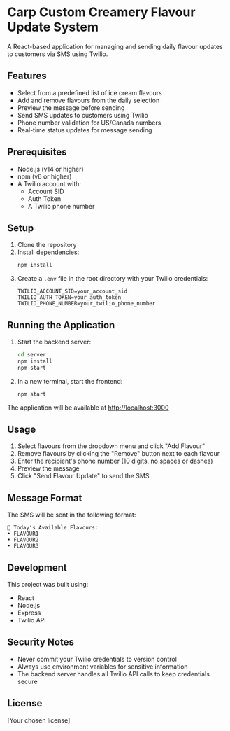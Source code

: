 # Carp Custom Creamery Flavour Update System

A React-based application for managing and sending daily flavour updates to customers via SMS using Twilio.

## Features

- Select from a predefined list of ice cream flavours
- Add and remove flavours from the daily selection
- Preview the message before sending
- Send SMS updates to customers using Twilio
- Phone number validation for US/Canada numbers
- Real-time status updates for message sending

## Prerequisites

- Node.js (v14 or higher)
- npm (v6 or higher)
- A Twilio account with:
  - Account SID
  - Auth Token
  - A Twilio phone number

## Setup

1. Clone the repository
2. Install dependencies:
   ```bash
   npm install
   ```
3. Create a `.env` file in the root directory with your Twilio credentials:
   ```
   TWILIO_ACCOUNT_SID=your_account_sid
   TWILIO_AUTH_TOKEN=your_auth_token
   TWILIO_PHONE_NUMBER=your_twilio_phone_number
   ```

## Running the Application

1. Start the backend server:

   ```bash
   cd server
   npm install
   npm start
   ```

2. In a new terminal, start the frontend:
   ```bash
   npm start
   ```

The application will be available at [http://localhost:3000](http://localhost:3000)

## Usage

1. Select flavours from the dropdown menu and click "Add Flavour"
2. Remove flavours by clicking the "Remove" button next to each flavour
3. Enter the recipient's phone number (10 digits, no spaces or dashes)
4. Preview the message
5. Click "Send Flavour Update" to send the SMS

## Message Format

The SMS will be sent in the following format:

```
🍦 Today's Available Flavours:
• FLAVOUR1
• FLAVOUR2
• FLAVOUR3
```

## Development

This project was built using:

- React
- Node.js
- Express
- Twilio API

## Security Notes

- Never commit your Twilio credentials to version control
- Always use environment variables for sensitive information
- The backend server handles all Twilio API calls to keep credentials secure

## License

[Your chosen license]
